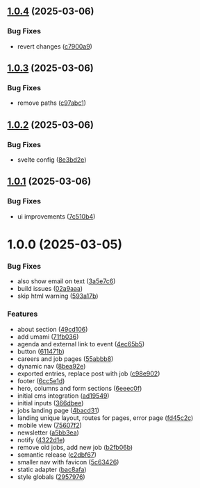 ## [1.0.4](https://github.com/Imago-SDRUK/Imago-SDRUK.github.io/compare/v1.0.3...v1.0.4) (2025-03-06)


### Bug Fixes

* revert changes ([c7900a9](https://github.com/Imago-SDRUK/Imago-SDRUK.github.io/commit/c7900a9c725f09338060fb0bad56ae427f58fd1a))

## [1.0.3](https://github.com/Imago-SDRUK/Imago-SDRUK.github.io/compare/v1.0.2...v1.0.3) (2025-03-06)


### Bug Fixes

* remove paths ([c97abc1](https://github.com/Imago-SDRUK/Imago-SDRUK.github.io/commit/c97abc160202d63c9028e778c92737b8cf7f84d2))

## [1.0.2](https://github.com/Imago-SDRUK/Imago-SDRUK.github.io/compare/v1.0.1...v1.0.2) (2025-03-06)


### Bug Fixes

* svelte config ([8e3bd2e](https://github.com/Imago-SDRUK/Imago-SDRUK.github.io/commit/8e3bd2edde1c594b35d54c1aa15ea942b1fa0d16))

## [1.0.1](https://github.com/Imago-SDRUK/Imago-SDRUK.github.io/compare/v1.0.0...v1.0.1) (2025-03-06)


### Bug Fixes

* ui improvements ([7c510b4](https://github.com/Imago-SDRUK/Imago-SDRUK.github.io/commit/7c510b4b2a1fa6b50548df26c4bfd9c68b580711))

# 1.0.0 (2025-03-05)


### Bug Fixes

* also show email on text ([3a5e7c6](https://github.com/Imago-SDRUK/Imago-SDRUK.github.io/commit/3a5e7c6948e7fc4dd58c64a8aee42d71cc1963e1))
* build issues ([02a9aaa](https://github.com/Imago-SDRUK/Imago-SDRUK.github.io/commit/02a9aaac8e1eae0f2fe9e639ef1f02c8d9a1b834))
* skip html warning ([593a17b](https://github.com/Imago-SDRUK/Imago-SDRUK.github.io/commit/593a17bb6c0b050f923e79cd71dc87409790f7e7))


### Features

* about section ([49cd106](https://github.com/Imago-SDRUK/Imago-SDRUK.github.io/commit/49cd106480fdd2a1d3f636e20310b2dc66ce457f))
* add umami ([71fb036](https://github.com/Imago-SDRUK/Imago-SDRUK.github.io/commit/71fb036c1ca7fc7357c62f5d7bfc5fec33f2c224))
* agenda and external link to event ([4ec65b5](https://github.com/Imago-SDRUK/Imago-SDRUK.github.io/commit/4ec65b507088680e8ba1d4d0c1fb9e3466614eab))
* button ([611471b](https://github.com/Imago-SDRUK/Imago-SDRUK.github.io/commit/611471b750338a293737f4d20772611ebace7c9f))
* careers and job pages ([55abbb8](https://github.com/Imago-SDRUK/Imago-SDRUK.github.io/commit/55abbb8dff3fedaa32d72902c73ca76408d388d6))
* dynamic nav ([8bea92e](https://github.com/Imago-SDRUK/Imago-SDRUK.github.io/commit/8bea92efcd555bd47c061bfbf6c00dc1c13725a5))
* exported entries, replace post with job ([c98e902](https://github.com/Imago-SDRUK/Imago-SDRUK.github.io/commit/c98e90284f63f7cf28d3d843e0c1ee8f0712051a))
* footer ([6cc5e1d](https://github.com/Imago-SDRUK/Imago-SDRUK.github.io/commit/6cc5e1d6b20d3c401a8f4920feafab8f355b0a13))
* hero, columns and form sections ([6eeec0f](https://github.com/Imago-SDRUK/Imago-SDRUK.github.io/commit/6eeec0f5ff591b2407f8507ddd75182668de96aa))
* initial cms integration ([ad19549](https://github.com/Imago-SDRUK/Imago-SDRUK.github.io/commit/ad1954946585c9b30f032c3a6429a81311fddad5))
* initial inputs ([366dbee](https://github.com/Imago-SDRUK/Imago-SDRUK.github.io/commit/366dbee0402f47c8787f91096670d270898d625b))
* jobs landing page ([4bacd31](https://github.com/Imago-SDRUK/Imago-SDRUK.github.io/commit/4bacd31212254b68a2f1ad295a2ce549eebe116d))
* landing unique layout, routes for pages, error page ([fd45c2c](https://github.com/Imago-SDRUK/Imago-SDRUK.github.io/commit/fd45c2cbaad79cf2f6bec9c1711e0dc27ff643c5))
* mobile view ([75607f2](https://github.com/Imago-SDRUK/Imago-SDRUK.github.io/commit/75607f2a3775380c02cdc3733a0412d5569223b6))
* newsletter ([a5bb3ea](https://github.com/Imago-SDRUK/Imago-SDRUK.github.io/commit/a5bb3ea5f03163c996386759bfb43769feb996c0))
* notify ([4322d1e](https://github.com/Imago-SDRUK/Imago-SDRUK.github.io/commit/4322d1e42dfebe450644354fc72659cc4cbcd356))
* remove old jobs, add new job ([b2fb06b](https://github.com/Imago-SDRUK/Imago-SDRUK.github.io/commit/b2fb06bacc4a1bf876f0d46e6cb93e74b659714c))
* semantic release ([c2dbf67](https://github.com/Imago-SDRUK/Imago-SDRUK.github.io/commit/c2dbf678733980f0afb9ddede907e1836edbac71))
* smaller nav with favicon ([5c63426](https://github.com/Imago-SDRUK/Imago-SDRUK.github.io/commit/5c634266ce3ece353becca144b307d2503e5d521))
* static adapter ([bac8afa](https://github.com/Imago-SDRUK/Imago-SDRUK.github.io/commit/bac8afa485b18b1b11c170aba5886f623fa8d3ba))
* style globals ([2957976](https://github.com/Imago-SDRUK/Imago-SDRUK.github.io/commit/295797672be755373dc490c699df49abcb263843))
